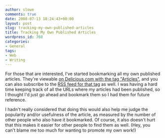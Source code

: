 ```yaml
---
author: slowe
comments: true
date: 2008-07-13 18:24:43+00:00
layout: post
slug: tracking-my-own-published-articles
title: Tracking My Own Published Articles
wordpress_id: 760
categories:
- General
tags:
- Web
- Writing
---
```


For those that are interested, I've started bookmarking all my own published articles. They're viewable [on Delicious.com with the tag "Articles"](http://delicious.com/slowe/Articles), and you can also subscribe to the [RSS feed for that tag](http://feeds.delicious.com/v2/rss/slowe/Articles) as well. I was having a hard time keeping track of all the URLs where my articles had been published, so I thought I'd just go ahead and bookmark them so I had them for future reference.

I hadn't really considered that doing this would also help me judge the popularity and/or usefulness of the article, as measured by the number of other people who also have it bookmarked. Of course, it also doesn't hurt that this makes it easier for other people to find them as well. (Hey, you can't blame me too much for wanting to promote my own work!)
